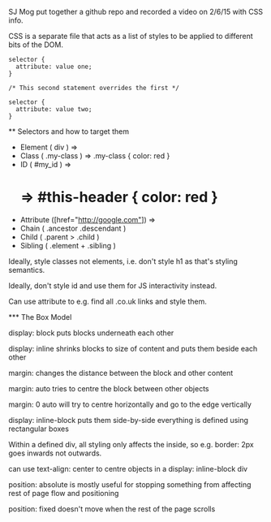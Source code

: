 SJ Mog put together a github repo and recorded a video on 2/6/15 with CSS info.

CSS is a separate file that acts as a list of styles to be applied to different bits of the DOM.

```
selector {
  attribute: value one;
}

/* This second statement overrides the first */

selector {
  attribute: value two;
}
```

** Selectors and how to target them

* Element ( div ) =>
* Class ( .my-class ) => .my-class { color: red }
* ID ( #my_id ) => <h1 id="this-header"> => #this-header { color: red }
* Attribute ([href="http://google.com"]) => 
* Chain ( .ancestor .descendant )
* Child ( .parent > .child )
* Sibling ( .element + .sibling )

Ideally, style classes not elements, i.e. don't style h1 as that's styling semantics.

Ideally, don't style id and use them for JS interactivity instead.

Can use attribute to e.g. find all .co.uk links and style them.

*** The Box Model

display: block puts blocks underneath each other

display: inline shrinks blocks to size of content and puts them beside each other

margin: changes the distance between the block and other content

margin: auto tries to centre the block between other objects

margin: 0 auto will try to centre horizontally and go to the edge vertically

display: inline-block puts them side-by-side
everything is defined using rectangular boxes

Within a defined div, all styling only affects the inside, so e.g. border: 2px goes inwards not outwards.

can use text-align: center to centre objects in a display: inline-block div

position: absolute is mostly useful for stopping something from affecting rest of page flow and positioning

position: fixed doesn't move when the rest of the page scrolls
